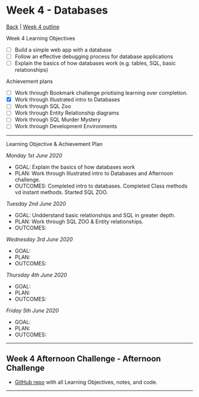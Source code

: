 # Week 4 - Databases

[Back](README.md) | [Week 4 outline](https://github.com/makersacademy/course/blob/master/week_outlines.md#week-4)

Week 4 Learning Objectives
- [ ] Build a simple web app with a database
- [ ] Follow an effective debugging process for database applications
- [ ] Explain the basics of how databases work (e.g. tables, SQL, basic relationships)

Achievement plans
- [ ] Work through Bookmark challenge priotising learning over completion. 
- [x] Work through Illustrated intro to Databases
- [ ] Work through SQL Zoo
- [ ] Work through Entity Relationship diagrams
- [ ] Work through SQL Murder Mystery
- [ ] Work through Development Environments

---

Learning Objective & Achievement Plan

*Monday 1st June 2020*
 - GOAL: Explain the basics of how databases work 
 - PLAN: Work through Illustrated intro to Databases and Afternoon challenge.
 - OUTCOMES: Completed intro to databases. Completed Class methods vd instant methods. Started SQL ZOO. 

 *Tuesday 2nd June 2020*
 - GOAL: Undderstand basic relationships and SQL in greater depth. 
 - PLAN: Work through SQL ZOO & Entity relationships.
 - OUTCOMES:

 *Wednesday 3rd June 2020*
 - GOAL: 
 - PLAN:
 - OUTCOMES:

 *Thursday 4th June 2020*
 - GOAL: 
 - PLAN:
 - OUTCOMES:

 *Friday 5th June 2020*
 - GOAL: 
 - PLAN:
 - OUTCOMES:
---

## Week 4 Afternoon Challenge - Afternoon Challenge
 - [GitHub repo]() with all Learning Objectives, notes, and code.
---
<!--
## Retrospective
### Achievements this week
- [ ] Build a simple web app
- [ ] Follow an effective debugging process for web applications
- [ ] Explain the basics of how the web works (e.g. request/response, HTTP, HTML, CSS)
- [ ] Explain the MVC pattern
### Score: z
#### Reasons for Score
- First reason
### Material to re-cover
- First material
---
## Week X Weekend Challenge - WEEKENDCHALLENGE
[GitHub repo]() with all Learning Objectives, notes, and code.
---

